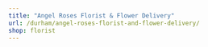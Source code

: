 ```yaml
---
title: "Angel Roses Florist & Flower Delivery"
url: /durham/angel-roses-florist-and-flower-delivery/
shop: florist
---
```

